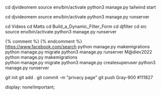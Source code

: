 cd djvideomem
source env/bin/activate
python3 manage.py tailwind start

cd djvideomem
source env/bin/activate
python3 manage.py runserver 

cd Videos
cd Matts
cd Build_a_Dynamic_Filter_Form
cd djfilter
cd src
source env/bin/activate
python3 manage.py runserver 

{% comment %} {% endcomment %}  
https://www.facebook.com/search
python manage.py makemigrations    
python manage.py migrate 
python3 manage.py runserver 
M@diev2022
python manage.py makemigrations    
python manage.py migrate 
python3 manage.py createsuperuser
python3 manage.py runserver  


git init
git add .
git commit -m "privacy page"
git push
Gray-900
#111827

display: none!important;